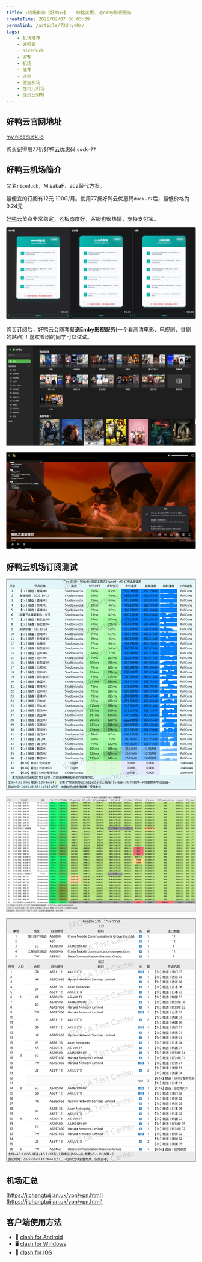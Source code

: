 ```yaml
---
title: ✈️机场推荐【好鸭云】 - 价格实惠、送emby影视服务
createTime: 2025/02/07 06:03:39
permalink: /article/73dnyy9a/
tags:
    - 机场推荐
    - 好鸭云
    - niceduck
    - VPN
    - 机场
    - 推荐
    - 评测
    - 便宜机场
    - 性价比机场
    - 性价比VPN
---
```


## 好鸭云官网地址

[my.niceduck.io](https://my.niceduck.io/register?code=QS0hzI2y)

购买记得用77折好鸭云优惠码 `duck-77`

## 好鸭云机场简介

又名`niceduck`，MisakaF、aca替代方案。

最便宜的订阅有12元 100G/月。使用77折好鸭云优惠码`duck-77`后，最低价格为9.24元

[好鸭云](https://my.niceduck.io/register?code=QS0hzI2y)节点非常稳定，老板态度好，客服也很热情，支持支付宝。

![好鸭云价格](images/机场推荐好鸭云/image.png)

购买订阅后，[好鸭云](https://my.niceduck.io/register?code=QS0hzI2y)会随套餐**送Emby影视服务**(一个看高清电影、电视剧、番剧的站点)！喜欢看剧的同学可以试试。

![好鸭云赠送emby](images/机场推荐好鸭云/image-3.png)

![好鸭云赠送emby播放](images/机场推荐好鸭云/image-4.png)

## 好鸭云机场订阅测试

![好鸭云机场订阅测试](images/机场推荐好鸭云/image.jpg)

![好鸭云机场订阅测试](images/机场推荐好鸭云/image-1.png)

![好鸭云机场订阅测试](images/机场推荐好鸭云/image-2.png)

## 机场汇总

[https://jichangtuijian.uk/vpn/vpn.html](https://jichangtuijian.uk/vpn/vpn.html)

## 客户端使用方法

- 📱 [clash for Android](https://jichangtuijian.uk/article/clashforAndroid.html)
- 🖥 [clash for Windows](https://jichangtuijian.uk/article/clash.html)
- 🍎 [clash for IOS](https://jichangtuijian.uk/article/Shadowrocket.html)